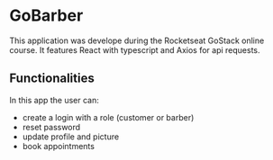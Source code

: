 # GoBarber
This application was develope during the Rocketseat GoStack online course. It features React with typescript and Axios for api requests.

## Functionalities
In this app the user can:
- create a login with a role (customer or barber)
- reset password
- update profile and picture
- book appointments
